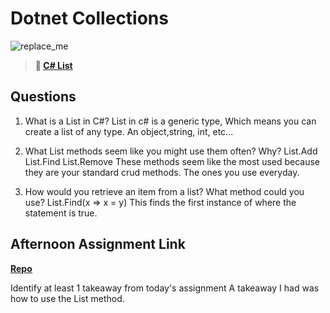 # Dotnet Collections

![replace_me](https://codeworks.blob.core.windows.net/public/assets/img/illustrations/placeholder.svg)

> **📖 [C# List](https://codeworksacademy.com/fs-student-guide/resources/wk10/02-List-Methods)**

## Questions

1. What is a List in C#?
List in c# is a generic type, Which means you can create a list of any type. An object,string, int, etc...

2. What List methods seem like you might use them often? Why?
List.Add
List.Find
List.Remove
These methods seem like the most used because they are your standard crud methods. The ones you use everyday.

3. How would you retrieve an item from a list? What method could you use?
List.Find(x => x = y)
This finds the first instance of where the statement is true.

## Afternoon Assignment Link

**[Repo](https://github.com/ZachYentsch/gregslistSql.git)**

Identify at least 1 takeaway from today's assignment
A takeaway I had was how to use the List method.